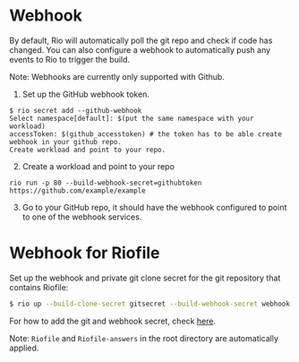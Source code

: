 # Webhook

By default, Rio will automatically poll the git repo and check if code has changed.
You can also configure a webhook to automatically push any events to Rio to trigger the build.

Note: Webhooks are currently only supported with Github.

1. Set up the GitHub webhook token.
```
$ rio secret add --github-webhook
Select namespace[default]: $(put the same namespace with your workload)
accessToken: $(github_accesstoken) # the token has to be able create webhook in your github repo.
Create workload and point to your repo.
```

2. Create a workload and point to your repo
```
rio run -p 80 --build-webhook-secret=githubtoken https://github.com/example/example
```

3. Go to your GitHub repo, it should have the webhook configured to point to one of the webhook services.

# Webhook for Riofile

Set up the webhook and private git clone secret for the git repository that contains Riofile:

```bash
$ rio up --build-clone-secret gitsecret --build-webhook-secret webhook https://github.com/example/example
```

For how to add the git and webhook secret, check [here](./continuous-deployment.md).

Note: `Riofile` and `Riofile-answers` in the root directory are automatically applied.
